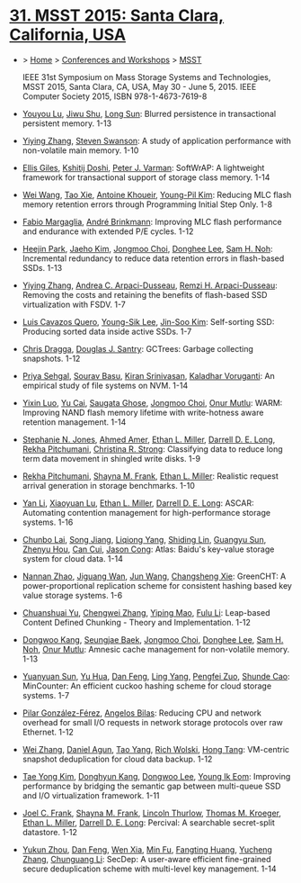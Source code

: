 # [31. MSST 2015: Santa Clara, California, USA](http://dblp.uni-trier.de/db/conf/mss/msst2015.html)

- \> [Home](http://dblp.uni-trier.de/) > [Conferences and Workshops](http://dblp.uni-trier.de/db/conf) > [MSST](http://dblp.uni-trier.de/db/conf/mss/index.html)

  IEEE 31st Symposium on Mass Storage Systems and Technologies, MSST 2015, Santa Clara, CA, USA, May 30 - June 5, 2015. IEEE Computer Society 2015, ISBN 978-1-4673-7619-8

- [Youyou Lu](http://dblp.uni-trier.de/pers/hd/l/Lu:Youyou), [Jiwu Shu](http://dblp.uni-trier.de/pers/hd/s/Shu:Jiwu), [Long Sun](http://dblp.uni-trier.de/pers/hd/s/Sun:Long):
  Blurred persistence in transactional persistent memory. 1-13

- [Yiying Zhang](http://dblp.uni-trier.de/pers/hd/z/Zhang:Yiying), [Steven Swanson](http://dblp.uni-trier.de/pers/hd/s/Swanson:Steven):
  A study of application performance with non-volatile main memory. 1-10

- [Ellis Giles](http://dblp.uni-trier.de/pers/hd/g/Giles:Ellis), [Kshitij Doshi](http://dblp.uni-trier.de/pers/hd/d/Doshi:Kshitij), [Peter J. Varman](http://dblp.uni-trier.de/pers/hd/v/Varman:Peter_J=):
  SoftWrAP: A lightweight framework for transactional support of storage class memory. 1-14

- [Wei Wang](http://dblp.uni-trier.de/pers/hd/w/Wang_0079:Wei), [Tao Xie](http://dblp.uni-trier.de/pers/hd/x/Xie_0004:Tao), [Antoine Khoueir](http://dblp.uni-trier.de/pers/hd/k/Khoueir:Antoine), [Young-Pil Kim](http://dblp.uni-trier.de/pers/hd/k/Kim:Young=Pil):
  Reducing MLC flash memory retention errors through Programming Initial Step Only. 1-8

- [Fabio Margaglia](http://dblp.uni-trier.de/pers/hd/m/Margaglia:Fabio), [André Brinkmann](http://dblp.uni-trier.de/pers/hd/b/Brinkmann:Andr=eacute=):
  Improving MLC flash performance and endurance with extended P/E cycles. 1-12

- [Heejin Park](http://dblp.uni-trier.de/pers/hd/p/Park:Heejin), [Jaeho Kim](http://dblp.uni-trier.de/pers/hd/k/Kim:Jaeho), [Jongmoo Choi](http://dblp.uni-trier.de/pers/hd/c/Choi:Jongmoo), [Donghee Lee](http://dblp.uni-trier.de/pers/hd/l/Lee:Donghee), [Sam H. Noh](http://dblp.uni-trier.de/pers/hd/n/Noh:Sam_H=):
  Incremental redundancy to reduce data retention errors in flash-based SSDs. 1-13

- [Yiying Zhang](http://dblp.uni-trier.de/pers/hd/z/Zhang:Yiying), [Andrea C. Arpaci-Dusseau](http://dblp.uni-trier.de/pers/hd/a/Arpaci=Dusseau:Andrea_C=), [Remzi H. Arpaci-Dusseau](http://dblp.uni-trier.de/pers/hd/a/Arpaci=Dusseau:Remzi_H=):
  Removing the costs and retaining the benefits of flash-based SSD virtualization with FSDV. 1-7

- [Luis Cavazos Quero](http://dblp.uni-trier.de/pers/hd/q/Quero:Luis_Cavazos), [Young-Sik Lee](http://dblp.uni-trier.de/pers/hd/l/Lee:Young=Sik), [Jin-Soo Kim](http://dblp.uni-trier.de/pers/hd/k/Kim:Jin=Soo):
  Self-sorting SSD: Producing sorted data inside active SSDs. 1-7

- [Chris Dragga](http://dblp.uni-trier.de/pers/hd/d/Dragga:Chris), [Douglas J. Santry](http://dblp.uni-trier.de/pers/hd/s/Santry:Douglas_J=):
  GCTrees: Garbage collecting snapshots. 1-12

- [Priya Sehgal](http://dblp.uni-trier.de/pers/hd/s/Sehgal:Priya), [Sourav Basu](http://dblp.uni-trier.de/pers/hd/b/Basu:Sourav), [Kiran Srinivasan](http://dblp.uni-trier.de/pers/hd/s/Srinivasan:Kiran), [Kaladhar Voruganti](http://dblp.uni-trier.de/pers/hd/v/Voruganti:Kaladhar):
  An empirical study of file systems on NVM. 1-14

- [Yixin Luo](http://dblp.uni-trier.de/pers/hd/l/Luo:Yixin), [Yu Cai](http://dblp.uni-trier.de/pers/hd/c/Cai:Yu), [Saugata Ghose](http://dblp.uni-trier.de/pers/hd/g/Ghose:Saugata), [Jongmoo Choi](http://dblp.uni-trier.de/pers/hd/c/Choi:Jongmoo), [Onur Mutlu](http://dblp.uni-trier.de/pers/hd/m/Mutlu:Onur):
  WARM: Improving NAND flash memory lifetime with write-hotness aware retention management. 1-14

- [Stephanie N. Jones](http://dblp.uni-trier.de/pers/hd/j/Jones:Stephanie_N=), [Ahmed Amer](http://dblp.uni-trier.de/pers/hd/a/Amer:Ahmed), [Ethan L. Miller](http://dblp.uni-trier.de/pers/hd/m/Miller:Ethan_L=), [Darrell D. E. Long](http://dblp.uni-trier.de/pers/hd/l/Long:Darrell_D=_E=), [Rekha Pitchumani](http://dblp.uni-trier.de/pers/hd/p/Pitchumani:Rekha), [Christina R. Strong](http://dblp.uni-trier.de/pers/hd/s/Strong:Christina_R=):
  Classifying data to reduce long term data movement in shingled write disks. 1-9

- [Rekha Pitchumani](http://dblp.uni-trier.de/pers/hd/p/Pitchumani:Rekha), [Shayna M. Frank](http://dblp.uni-trier.de/pers/hd/f/Frank:Shayna_M=), [Ethan L. Miller](http://dblp.uni-trier.de/pers/hd/m/Miller:Ethan_L=):
  Realistic request arrival generation in storage benchmarks. 1-10

- [Yan Li](http://dblp.uni-trier.de/pers/hd/l/Li_0006:Yan), [Xiaoyuan Lu](http://dblp.uni-trier.de/pers/hd/l/Lu:Xiaoyuan), [Ethan L. Miller](http://dblp.uni-trier.de/pers/hd/m/Miller:Ethan_L=), [Darrell D. E. Long](http://dblp.uni-trier.de/pers/hd/l/Long:Darrell_D=_E=):
  ASCAR: Automating contention management for high-performance storage systems. 1-16

- [Chunbo Lai](http://dblp.uni-trier.de/pers/hd/l/Lai:Chunbo), [Song Jiang](http://dblp.uni-trier.de/pers/hd/j/Jiang:Song), [Liqiong Yang](http://dblp.uni-trier.de/pers/hd/y/Yang:Liqiong), [Shiding Lin](http://dblp.uni-trier.de/pers/hd/l/Lin:Shiding), [Guangyu Sun](http://dblp.uni-trier.de/pers/hd/s/Sun:Guangyu), [Zhenyu Hou](http://dblp.uni-trier.de/pers/hd/h/Hou:Zhenyu), [Can Cui](http://dblp.uni-trier.de/pers/hd/c/Cui:Can), [Jason Cong](http://dblp.uni-trier.de/pers/hd/c/Cong:Jason):
  Atlas: Baidu's key-value storage system for cloud data. 1-14

- [Nannan Zhao](http://dblp.uni-trier.de/pers/hd/z/Zhao:Nannan), [Jiguang Wan](http://dblp.uni-trier.de/pers/hd/w/Wan:Jiguang), [Jun Wang](http://dblp.uni-trier.de/pers/hd/w/Wang_0001:Jun), [Changsheng Xie](http://dblp.uni-trier.de/pers/hd/x/Xie:Changsheng):
  GreenCHT: A power-proportional replication scheme for consistent hashing based key value storage systems. 1-6

- [Chuanshuai Yu](http://dblp.uni-trier.de/pers/hd/y/Yu:Chuanshuai), [Chengwei Zhang](http://dblp.uni-trier.de/pers/hd/z/Zhang:Chengwei), [Yiping Mao](http://dblp.uni-trier.de/pers/hd/m/Mao:Yiping), [Fulu Li](http://dblp.uni-trier.de/pers/hd/l/Li:Fulu):
  Leap-based Content Defined Chunking - Theory and Implementation. 1-12

- [Dongwoo Kang](http://dblp.uni-trier.de/pers/hd/k/Kang:Dongwoo), [Seungjae Baek](http://dblp.uni-trier.de/pers/hd/b/Baek:Seungjae), [Jongmoo Choi](http://dblp.uni-trier.de/pers/hd/c/Choi:Jongmoo), [Donghee Lee](http://dblp.uni-trier.de/pers/hd/l/Lee:Donghee), [Sam H. Noh](http://dblp.uni-trier.de/pers/hd/n/Noh:Sam_H=), [Onur Mutlu](http://dblp.uni-trier.de/pers/hd/m/Mutlu:Onur):
  Amnesic cache management for non-volatile memory. 1-13

- [Yuanyuan Sun](http://dblp.uni-trier.de/pers/hd/s/Sun:Yuanyuan), [Yu Hua](http://dblp.uni-trier.de/pers/hd/h/Hua:Yu), [Dan Feng](http://dblp.uni-trier.de/pers/hd/f/Feng:Dan), [Ling Yang](http://dblp.uni-trier.de/pers/hd/y/Yang:Ling), [Pengfei Zuo](http://dblp.uni-trier.de/pers/hd/z/Zuo:Pengfei), [Shunde Cao](http://dblp.uni-trier.de/pers/hd/c/Cao:Shunde):
  MinCounter: An efficient cuckoo hashing scheme for cloud storage systems. 1-7

- [Pilar González-Férez](http://dblp.uni-trier.de/pers/hd/g/Gonz=aacute=lez=F=eacute=rez:Pilar), [Angelos Bilas](http://dblp.uni-trier.de/pers/hd/b/Bilas:Angelos):
  Reducing CPU and network overhead for small I/O requests in network storage protocols over raw Ethernet. 1-12

- [Wei Zhang](http://dblp.uni-trier.de/pers/hd/z/Zhang:Wei), [Daniel Agun](http://dblp.uni-trier.de/pers/hd/a/Agun:Daniel), [Tao Yang](http://dblp.uni-trier.de/pers/hd/y/Yang:Tao), [Rich Wolski](http://dblp.uni-trier.de/pers/hd/w/Wolski:Rich), [Hong Tang](http://dblp.uni-trier.de/pers/hd/t/Tang:Hong):
  VM-centric snapshot deduplication for cloud data backup. 1-12

- [Tae Yong Kim](http://dblp.uni-trier.de/pers/hd/k/Kim:Tae_Yong), [Donghyun Kang](http://dblp.uni-trier.de/pers/hd/k/Kang:Donghyun), [Dongwoo Lee](http://dblp.uni-trier.de/pers/hd/l/Lee:Dongwoo), [Young Ik Eom](http://dblp.uni-trier.de/pers/hd/e/Eom:Young_Ik):
  Improving performance by bridging the semantic gap between multi-queue SSD and I/O virtualization framework. 1-11

- [Joel C. Frank](http://dblp.uni-trier.de/pers/hd/f/Frank:Joel_C=), [Shayna M. Frank](http://dblp.uni-trier.de/pers/hd/f/Frank:Shayna_M=), [Lincoln Thurlow](http://dblp.uni-trier.de/pers/hd/t/Thurlow:Lincoln), [Thomas M. Kroeger](http://dblp.uni-trier.de/pers/hd/k/Kroeger:Thomas_M=), [Ethan L. Miller](http://dblp.uni-trier.de/pers/hd/m/Miller:Ethan_L=), [Darrell D. E. Long](http://dblp.uni-trier.de/pers/hd/l/Long:Darrell_D=_E=):
  Percival: A searchable secret-split datastore. 1-12

- [Yukun Zhou](http://dblp.uni-trier.de/pers/hd/z/Zhou:Yukun), [Dan Feng](http://dblp.uni-trier.de/pers/hd/f/Feng:Dan), [Wen Xia](http://dblp.uni-trier.de/pers/hd/x/Xia:Wen), [Min Fu](http://dblp.uni-trier.de/pers/hd/f/Fu:Min), [Fangting Huang](http://dblp.uni-trier.de/pers/hd/h/Huang:Fangting), [Yucheng Zhang](http://dblp.uni-trier.de/pers/hd/z/Zhang:Yucheng), [Chunguang Li](http://dblp.uni-trier.de/pers/hd/l/Li:Chunguang):
  SecDep: A user-aware efficient fine-grained secure deduplication scheme with multi-level key management. 1-14